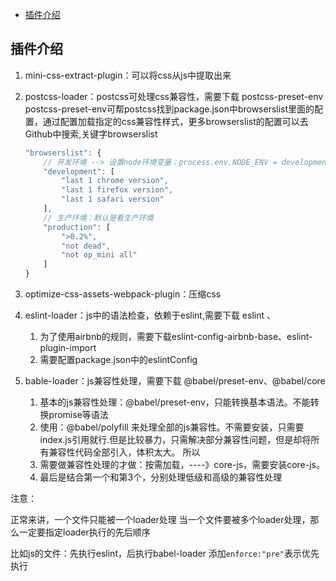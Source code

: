 <!-- TOC -->

- [插件介绍](#插件介绍)

<!-- /TOC -->

## 插件介绍

1. mini-css-extract-plugin：可以将css从js中提取出来
   
2. postcss-loader：postcss可处理css兼容性，需要下载 postcss-preset-env
   postcss-preset-env可帮postcss找到package.json中browserslist里面的配置，通过配置加载指定的css兼容性样式，更多browserslist的配置可以去Github中搜索,关键字browserslist
    ``` js
    "browserslist": {
        // 开发环境 --> 设置node环境变量：process.env.NODE_ENV = development
        "development": [
            "last 1 chrome version",
            "last 1 firefox version",
            "last 1 safari version"
        ],
        // 生产环境：默认是看生产环境
        "production": [
            ">0.2%",
            "not dead",
            "not op_mini all"
        ]
    }
    ```

3. optimize-css-assets-webpack-plugin：压缩css

4. eslint-loader：js中的语法检查，依赖于eslint,需要下载 eslint 、
   1. 为了使用airbnb的规则，需要下载eslint-config-airbnb-base、eslint-plugin-import
   2. 需要配置package.json中的eslintConfig

5. bable-loader：js兼容性处理，需要下载 @babel/preset-env、@babel/core
   1. 基本的js兼容性处理：@babel/preset-env，只能转换基本语法。不能转换promise等语法
   2. 使用：@babel/polyfill 来处理全部的js兼容性。不需要安装，只需要index.js引用就行.但是比较暴力，只需解决部分兼容性问题，但是却将所有兼容性代码全部引入，体积太大。
   所以
   3. 需要做兼容性处理的才做：按需加载，----》core-js，需要安装core-js。
   4. 最后是结合第一个和第3个，分别处理低级和高级的兼容性处理


注意：

正常来讲，一个文件只能被一个loader处理
当一个文件要被多个loader处理，那么一定要指定loader执行的先后顺序

比如js的文件：先执行eslint，后执行babel-loader
添加`enforce:"pre"`表示优先执行